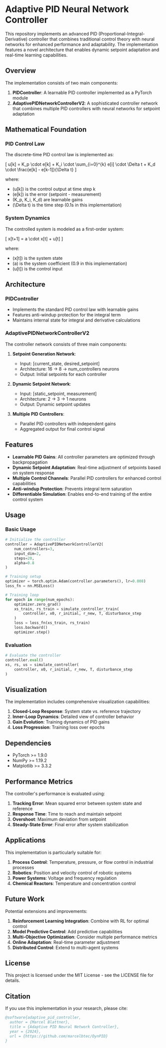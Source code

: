 # Adaptive PID Neural Network Controller

This repository implements an advanced PID (Proportional-Integral-Derivative) controller that combines traditional control theory with neural networks for enhanced performance and adaptability. The implementation features a novel architecture that enables dynamic setpoint adaptation and real-time learning capabilities.

## Overview

The implementation consists of two main components:

1. **PIDController**: A learnable PID controller implemented as a PyTorch module
2. **AdaptivePIDNetworkControllerV2**: A sophisticated controller network that combines multiple PID controllers with neural networks for setpoint adaptation

## Mathematical Foundation

### PID Control Law
The discrete-time PID control law is implemented as:

\[ u[k] = K_p \cdot e[k] + K_i \cdot \sum_{i=0}^{k} e[i] \cdot \Delta t + K_d \cdot \frac{e[k] - e[k-1]}{\Delta t} \]

where:
- \(u[k]\) is the control output at time step k
- \(e[k]\) is the error (setpoint - measurement)
- \(K_p, K_i, K_d\) are learnable gains
- \(\Delta t\) is the time step (0.1s in this implementation)

### System Dynamics
The controlled system is modeled as a first-order system:

\[ x[t+1] = a \cdot x[t] + u[t] \]

where:
- \(x[t]\) is the system state
- \(a\) is the system coefficient (0.9 in this implementation)
- \(u[t]\) is the control input

## Architecture

### PIDController
- Implements the standard PID control law with learnable gains
- Features anti-windup protection for the integral term
- Maintains internal state for integral and derivative calculations

### AdaptivePIDNetworkControllerV2
The controller network consists of three main components:

1. **Setpoint Generation Network**:
   - Input: [current_state, desired_setpoint]
   - Architecture: 16 → 8 → num_controllers neurons
   - Output: Initial setpoints for each controller

2. **Dynamic Setpoint Network**:
   - Input: [static_setpoint, measurement]
   - Architecture: 2 → 3 → 1 neurons
   - Output: Dynamic setpoint updates

3. **Multiple PID Controllers**:
   - Parallel PID controllers with independent gains
   - Aggregated output for final control signal

## Features

- **Learnable PID Gains**: All controller parameters are optimized through backpropagation
- **Dynamic Setpoint Adaptation**: Real-time adjustment of setpoints based on system response
- **Multiple Control Channels**: Parallel PID controllers for enhanced control capabilities
- **Anti-windup Protection**: Prevents integral term saturation
- **Differentiable Simulation**: Enables end-to-end training of the entire control system

## Usage

### Basic Usage
```python
# Initialize the controller
controller = AdaptivePIDNetworkControllerV2(
    num_controllers=3,
    input_dim=2,
    steps=20,
    alpha=0.8
)

# Training setup
optimizer = torch.optim.Adam(controller.parameters(), lr=0.008)
loss_fn = nn.MSELoss()

# Training loop
for epoch in range(num_epochs):
    optimizer.zero_grad()
    xs_train, rs_train = simulate_controller_train(
        controller, x0, r_initial, r_new, T, disturbance_step
    )
    loss = loss_fn(xs_train, rs_train)
    loss.backward()
    optimizer.step()
```

### Evaluation
```python
# Evaluate the controller
controller.eval()
xs, rs, us = simulate_controller(
    controller, x0, r_initial, r_new, T, disturbance_step
)
```

## Visualization

The implementation includes comprehensive visualization capabilities:

1. **Closed-Loop Response**: System state vs. reference trajectory
2. **Inner-Loop Dynamics**: Detailed view of controller behavior
3. **Gain Evolution**: Training dynamics of PID gains
4. **Loss Progression**: Training loss over epochs

## Dependencies

- PyTorch >= 1.9.0
- NumPy >= 1.19.2
- Matplotlib >= 3.3.2

## Performance Metrics

The controller's performance is evaluated using:

1. **Tracking Error**: Mean squared error between system state and reference
2. **Response Time**: Time to reach and maintain setpoint
3. **Overshoot**: Maximum deviation from setpoint
4. **Steady-State Error**: Final error after system stabilization

## Applications

This implementation is particularly suitable for:

1. **Process Control**: Temperature, pressure, or flow control in industrial processes
2. **Robotics**: Position and velocity control of robotic systems
3. **Power Systems**: Voltage and frequency regulation
4. **Chemical Reactors**: Temperature and concentration control

## Future Work

Potential extensions and improvements:

1. **Reinforcement Learning Integration**: Combine with RL for optimal control
2. **Model Predictive Control**: Add predictive capabilities
3. **Multi-Objective Optimization**: Consider multiple performance metrics
4. **Online Adaptation**: Real-time parameter adjustment
5. **Distributed Control**: Extend to multi-agent systems

## License

This project is licensed under the MIT License - see the LICENSE file for details.

## Citation

If you use this implementation in your research, please cite:

```bibtex
@software{adaptive_pid_controller,
  author = {Marcel Blattner},
  title = {Adaptive PID Neural Network Controller},
  year = {2024},
  url = {https://github.com/marcelbtec/DynPID}
}

